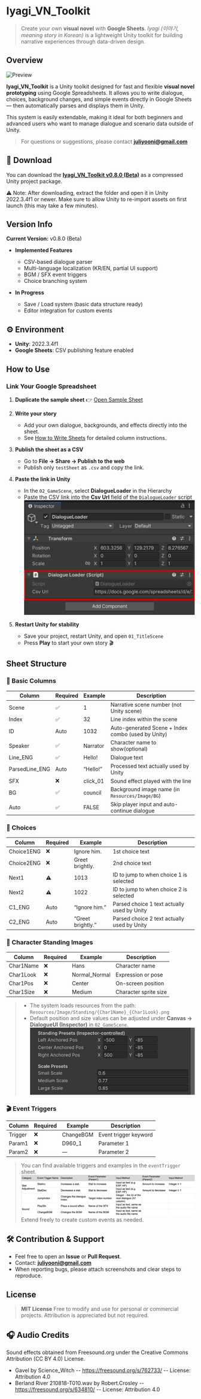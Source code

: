 # Iyagi_VN_Toolkit

> Create your own **visual novel** with **Google Sheets**.
> *Iyagi (이야기, meaning story in Korean)* is a lightweight Unity toolkit for building narrative experiences through data-driven design.


## Overview
![Preview](Docs/preview.gif)

**Iyagi_VN_Toolkit** is a Unity toolkit designed for fast and flexible **visual novel prototyping** using Google Spreadsheets.
It allows you to write dialogue, choices, background changes, and simple events directly in Google Sheets — then automatically parses and displays them in Unity.

This system is easily extendable, making it ideal for both beginners and advanced users who want to manage dialogue and scenario data outside of Unity.


> For questions or suggestions, please contact **[juliyooni@gmail.com](mailto:juliyooni@gmail.com)**



## 💾 Download

You can download the [**Iyagi_VN_Toolkit v0.8.0 (Beta)**](https://drive.google.com/file/d/1doJzbcvUyqkv5amNIBqWqLf6a9bxJKvr/view?usp=drive_link) as a compressed Unity project package.



⚠️ Note: After downloading, extract the folder and open it in Unity 2022.3.4f1 or newer.
Make sure to allow Unity to re-import assets on first launch (this may take a few minutes).

## Version Info

**Current Version:** v0.8.0 (Beta)

* **Implemented Features**
  - CSV-based dialogue parser  
  - Multi-language localization (KR/EN, partial UI support)  
  - BGM / SFX event triggers  
  - Choice branching system  

* **In Progress**
  - Save / Load system (basic data structure ready)  
  - Editor integration for custom events  


## ⚙️ Environment

* **Unity**: 2022.3.4f1
* **Google Sheets**: CSV publishing feature enabled


## How to Use

### Link Your Google Spreadsheet

1. **Duplicate the sample sheet**
   👉 [Open Sample Sheet](https://docs.google.com/spreadsheets/d/1XetuvK_KMFS9g_IP5TAKqfraV5TGdR3L/edit?usp=sharing&ouid=100234993368063189472&rtpof=true&sd=true)

2. **Write your story**

   * Add your own dialogue, backgrounds, and effects directly into the sheet.
   * See [How to Write Sheets](#sheet-structure) for detailed column instructions.

3. **Publish the sheet as a CSV**

   * Go to **File → Share → Publish to the web**
   * Publish only `testSheet` as `.csv` and copy the link.

4. **Paste the link in Unity**

   * In the `02_GameScene`, select **DialogueLoader** in the Hierarchy
   * Paste the CSV link into the **Csv Url** field of the `DialogueLoader` script
     ![inspector\_csv\_link](Docs/inspector_csv_link.jpeg)

5. **Restart Unity for stability**

   * Save your project, restart Unity, and open `01_TitleScene`
   * Press **Play** to start your own story 🎬


## Sheet Structure

### 💬 Basic Columns

| Column         | Required | Example  | Description                                        |
| -------------- | -------- | -------- | -------------------------------------------------- |
| Scene          | ✅        | 1        | Narrative scene number (not Unity scene)           |
| Index          | ✅        | 32       | Line index within the scene                        |
| ID             | Auto     | 1032     | Auto-generated Scene + Index combo (used by Unity) |
| Speaker        | ✅        | Narrator | Character name to show(optional)                          |
| Line_ENG       | ✅        | Hello!   | Dialogue text                                      |
| ParsedLine_ENG | Auto     | “Hello!” | Processed text actually used by Unity         |
| SFX            | ❌        | click_01 | Sound effect played with the line                  |
| BG             | ✅        | council  | Background image name (in `Resources/Image/BG`)    |
| Auto           | ✅        | FALSE    | Skip player input and auto-continue dialogue       |

### 🔀 Choices

| Column     | Required | Example           | Description                             |
| ---------- | -------- | ----------------- | --------------------------------------- |
| Choice1ENG | ❌        | Ignore him.       | 1st choice text                         |
| Choice2ENG | ❌        | Greet brightly.   | 2nd choice text                         |
| Next1      | ⚠️       | 1013              | ID to jump to when choice 1 is selected |
| Next2      | ⚠️       | 1022              | ID to jump to when choice 2 is selected |
| C1_ENG     | Auto     | “Ignore him.”     | Parsed choice 1 text actually used by Unity                    |
| C2_ENG     | Auto     | “Greet brightly.” | Parsed choice 2 text actually used by Unity                   |


### 👥 Character Standing Images

| Column    | Required | Example       | Description           |
| --------- | -------- | ------------- | --------------------- |
| Char1Name | ❌        | Hans          | Character name        |
| Char1Look | ❌        | Normal_Normal | Expression or pose    |
| Char1Pos  | ❌        | Center        | On-screen position    |
| Char1Size | ❌        | Medium        | Character sprite size |

> * The system loads resources from the path:
>   `Resources/Image/Standing/{Char1Name}_{Char1Look}.png`
> * Default position and size values can be adjusted under
>   **Canvas → DialogueUI (Inspector)** in `02_GameScene`.
>   ![dialogue\_ui\_example](Docs/standing_info.png)


### 🎬 Event Triggers

| Column  | Required | Example   | Description           |
| ------- | -------- | --------- | --------------------- |
| Trigger | ❌        | ChangeBGM | Event trigger keyword |
| Param1  | ❌        | D960_1    | Parameter 1           |
| Param2  | ❌        | —         | Parameter 2           |

> You can find available triggers and examples in the `eventTrigger` sheet.
> ![event\_trigger](Docs/event_trigger_instruction.png)
> Extend freely to create custom events as needed.


## 🛠️ Contribution & Support

* Feel free to open an **Issue** or **Pull Request**.
* Contact: **[juliyooni@gmail.com](mailto:juliyooni@gmail.com)**
* When reporting bugs, please attach screenshots and clear steps to reproduce.

## License

> **MIT License**
> Free to modify and use for personal or commercial projects.
> Attribution is appreciated but not required.


## 🎧 Audio Credits
Sound effects obtained from Freesound.org under the Creative Commons Attribution (CC BY 4.0) License.  
- Gavel by Science_Witch -- https://freesound.org/s/762733/ -- License: Attribution 4.0
- Berland River 210818-T010.wav by Robert.Crosley -- https://freesound.org/s/634810/ -- License: Attribution 4.0

